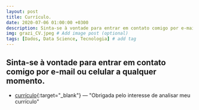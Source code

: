 ```yaml
---
layout: post
title: Currículo.
date: 2020-07-06 01:00:00 +0300
description: Sinta-se à vontade para entrar em contato comigo por e-mail a qualquer momento. # Add post description (optional)
img: grazi_CV.jpeg # Add image post (optional)
tags: [Dados, Data Science, Tecnologia] # add tag
---
```


## Sinta-se à vontade para entrar em contato comigo por e-mail ou celular a qualquer momento.

*  [currículo](https://drive.google.com/file/d/1XHNxPhIa_U6FcVznmuWZEE4pAPWMZ9Dp/view?usp=sharing){:target="_blank"} — "Obrigada pelo interesse de analisar meu currículo"